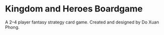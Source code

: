 # Kingdom and Heroes Boardgame
 
A 2–4 player fantasy strategy card game. Created and designed by Do Xuan Phong.
